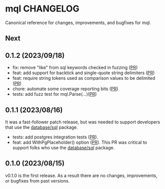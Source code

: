 # mql CHANGELOG

Canonical reference for changes, improvements, and bugfixes for mql.

## Next

## 0.1.2 (2023/09/18)

* fix: remove "like" from sql keywords checked in fuzzing ([PR](https://github.com/hashicorp/mql/pull/26))
* feat: add support for backtick and single-quote string delimiters ([PR](https://github.com/hashicorp/mql/pull/25))
* feat: require string tokens used as comparison values to be delimited ([PR](https://github.com/hashicorp/mql/pull/23))
* chore: automate some coverage reporting bits ([PR](https://github.com/hashicorp/mql/pull/12))
* tests: add fuzz test for mql.Parse(...)([PR](https://github.com/hashicorp/mql/pull/11))

## 0.1.1 (2023/08/16)

It was a fast-follower patch release, but was needed to support developers that
use the [database/sql](https://pkg.go.dev/database/sql) package.

* tests: add postgres integration tests ([PR](https://github.com/hashicorp/mql/pull/8)).
* feat: add WithPgPlaceholder() option
  ([PR](https://github.com/hashicorp/mql/pull/7)). This PR was critical to
  support folks who use the
  [database/sql](https://pkg.go.dev/database/sql) package.

## 0.1.0 (2023/08/15)

v0.1.0 is the first release.  As a result there are no changes, improvements, or bugfixes from past versions.
